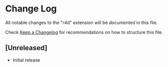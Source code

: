 # Change Log

All notable changes to the "r4d" extension will be documented in this file.

Check [Keep a Changelog](http://keepachangelog.com/) for recommendations on how to structure this file.

## [Unreleased]

- Initial release